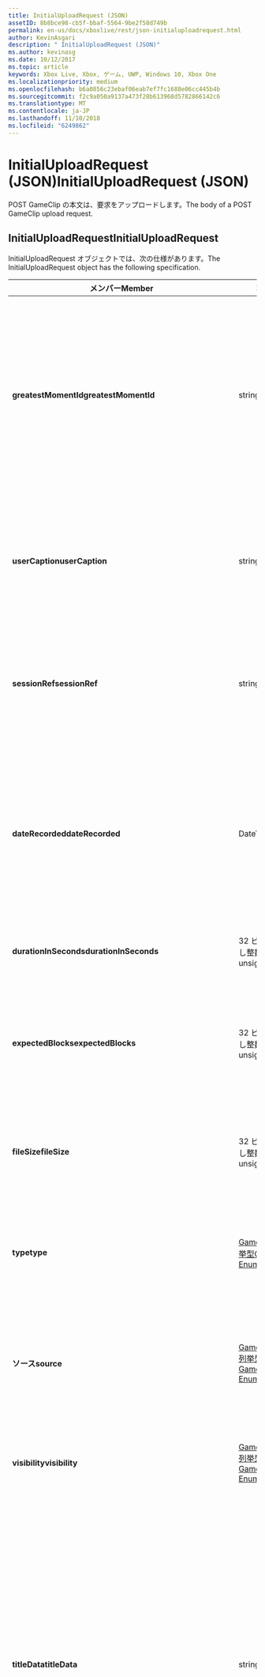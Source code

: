 ```yaml
---
title: InitialUploadRequest (JSON)
assetID: 8b8bce98-cb5f-bbaf-5564-9be2f58d749b
permalink: en-us/docs/xboxlive/rest/json-initialuploadrequest.html
author: KevinAsgari
description: " InitialUploadRequest (JSON)"
ms.author: kevinasg
ms.date: 10/12/2017
ms.topic: article
keywords: Xbox Live, Xbox, ゲーム, UWP, Windows 10, Xbox One
ms.localizationpriority: medium
ms.openlocfilehash: b6a0856c23ebaf06eab7ef7fc1688e06cc445b4b
ms.sourcegitcommit: f2c9a050a9137a473f28b613968d5782866142c6
ms.translationtype: MT
ms.contentlocale: ja-JP
ms.lasthandoff: 11/10/2018
ms.locfileid: "6249862"
---
```

# <a name="initialuploadrequest-json"></a><span data-ttu-id="a23bc-104">InitialUploadRequest (JSON)</span><span class="sxs-lookup"><span data-stu-id="a23bc-104">InitialUploadRequest (JSON)</span></span>
<span data-ttu-id="a23bc-105">POST GameClip の本文は、要求をアップロードします。</span><span class="sxs-lookup"><span data-stu-id="a23bc-105">The body of a POST GameClip upload request.</span></span> 
<a id="ID4EN"></a>

 
## <a name="initialuploadrequest"></a><span data-ttu-id="a23bc-106">InitialUploadRequest</span><span class="sxs-lookup"><span data-stu-id="a23bc-106">InitialUploadRequest</span></span>
 
<span data-ttu-id="a23bc-107">InitialUploadRequest オブジェクトでは、次の仕様があります。</span><span class="sxs-lookup"><span data-stu-id="a23bc-107">The InitialUploadRequest object has the following specification.</span></span>
 
| <span data-ttu-id="a23bc-108">メンバー</span><span class="sxs-lookup"><span data-stu-id="a23bc-108">Member</span></span>| <span data-ttu-id="a23bc-109">種類</span><span class="sxs-lookup"><span data-stu-id="a23bc-109">Type</span></span>| <span data-ttu-id="a23bc-110">説明</span><span class="sxs-lookup"><span data-stu-id="a23bc-110">Description</span></span>| 
| --- | --- | --- | 
| <b><span data-ttu-id="a23bc-111">greatestMomentId</span><span class="sxs-lookup"><span data-stu-id="a23bc-111">greatestMomentId</span></span></b>| <span data-ttu-id="a23bc-112">string</span><span class="sxs-lookup"><span data-stu-id="a23bc-112">string</span></span>| <span data-ttu-id="a23bc-113">クリップの名前として使用するテキストの文字列 ID。</span><span class="sxs-lookup"><span data-stu-id="a23bc-113">The string ID for the text to use as the name for the clip.</span></span> <span data-ttu-id="a23bc-114">これの管理し、タイトルの開発者によってタイトルの構成ファイルにローカライズされます。</span><span class="sxs-lookup"><span data-stu-id="a23bc-114">This is managed and localized in the config file for the title by the developer of the title.</span></span>| 
| <b><span data-ttu-id="a23bc-115">userCaption</span><span class="sxs-lookup"><span data-stu-id="a23bc-115">userCaption</span></span></b>| <span data-ttu-id="a23bc-116">string</span><span class="sxs-lookup"><span data-stu-id="a23bc-116">string</span></span>| <span data-ttu-id="a23bc-117">省略可能。</span><span class="sxs-lookup"><span data-stu-id="a23bc-117">Optional.</span></span> <span data-ttu-id="a23bc-118">ユーザー入力の代替名最大 250 文字の最大長のゲーム クリップされます。</span><span class="sxs-lookup"><span data-stu-id="a23bc-118">Alternate user-entered name for game clip up to a maximum length of 250 characters.</span></span>| 
| <b><span data-ttu-id="a23bc-119">sessionRef</span><span class="sxs-lookup"><span data-stu-id="a23bc-119">sessionRef</span></span></b>| <span data-ttu-id="a23bc-120">string</span><span class="sxs-lookup"><span data-stu-id="a23bc-120">string</span></span>| <span data-ttu-id="a23bc-121">省略可能。</span><span class="sxs-lookup"><span data-stu-id="a23bc-121">Optional.</span></span> <span data-ttu-id="a23bc-122">ゲーム セッションのレコーディングの完了を参照します。</span><span class="sxs-lookup"><span data-stu-id="a23bc-122">Game session reference during which the recording was done.</span></span>| 
| <b><span data-ttu-id="a23bc-123">dateRecorded</span><span class="sxs-lookup"><span data-stu-id="a23bc-123">dateRecorded</span></span></b>| <span data-ttu-id="a23bc-124">DateTime</span><span class="sxs-lookup"><span data-stu-id="a23bc-124">DateTime</span></span>| <span data-ttu-id="a23bc-125">UTC で、レコーディングを開始した時刻。</span><span class="sxs-lookup"><span data-stu-id="a23bc-125">The time the recording was started, in UTC.</span></span> <span data-ttu-id="a23bc-126">ISO 8601 文字列としてマーシャ リング (詳細については、<a href="http://www.w3.org/TR/NOTE-datetime">日付と時刻の形式</a>を参照) の書式を設定します。</span><span class="sxs-lookup"><span data-stu-id="a23bc-126">Marshalled as a string in ISO 8601 format (see <a href="http://www.w3.org/TR/NOTE-datetime">Date and Time Formats</a> for more information).</span></span>| 
| <b><span data-ttu-id="a23bc-127">durationInSeconds</span><span class="sxs-lookup"><span data-stu-id="a23bc-127">durationInSeconds</span></span></b>| <span data-ttu-id="a23bc-128">32 ビットの符号なし整数</span><span class="sxs-lookup"><span data-stu-id="a23bc-128">32-bit unsigned integer</span></span>| <span data-ttu-id="a23bc-129">秒単位でのクリップの長さ。</span><span class="sxs-lookup"><span data-stu-id="a23bc-129">The length of the clip in seconds.</span></span>| 
| <b><span data-ttu-id="a23bc-130">expectedBlocks</span><span class="sxs-lookup"><span data-stu-id="a23bc-130">expectedBlocks</span></span></b>| <span data-ttu-id="a23bc-131">32 ビットの符号なし整数</span><span class="sxs-lookup"><span data-stu-id="a23bc-131">32-bit unsigned integer</span></span>| <span data-ttu-id="a23bc-132">省略可能。</span><span class="sxs-lookup"><span data-stu-id="a23bc-132">Optional.</span></span> <span data-ttu-id="a23bc-133">ファイルを分類するブロックの数。</span><span class="sxs-lookup"><span data-stu-id="a23bc-133">Number of blocks into which file will be divided.</span></span> <span data-ttu-id="a23bc-134">省略ファイルは、1 つの要求で送信されます。</span><span class="sxs-lookup"><span data-stu-id="a23bc-134">Omit if file will be transmitted in a single request.</span></span>| 
| <b><span data-ttu-id="a23bc-135">fileSize</span><span class="sxs-lookup"><span data-stu-id="a23bc-135">fileSize</span></span></b>| <span data-ttu-id="a23bc-136">32 ビットの符号なし整数</span><span class="sxs-lookup"><span data-stu-id="a23bc-136">32-bit unsigned integer</span></span>| <span data-ttu-id="a23bc-137">ファイル サイズのアップロードされるビデオのバイト数。</span><span class="sxs-lookup"><span data-stu-id="a23bc-137">File size in bytes of the video that will be uploaded.</span></span>| 
| <b><span data-ttu-id="a23bc-138">type</span><span class="sxs-lookup"><span data-stu-id="a23bc-138">type</span></span></b>| [<span data-ttu-id="a23bc-139">GameClipType 列挙型</span><span class="sxs-lookup"><span data-stu-id="a23bc-139">GameClipType Enumeration</span></span>](../enums/gvr-enum-gamecliptypes.md)| <span data-ttu-id="a23bc-140">コンマ区切りで列挙型の文字列値としてマーシャ リング、クリップの種類です。</span><span class="sxs-lookup"><span data-stu-id="a23bc-140">The type of clip, marshaled as a string value of the enumeration that is comma-delimited.</span></span>| 
| <b><span data-ttu-id="a23bc-141">ソース</span><span class="sxs-lookup"><span data-stu-id="a23bc-141">source</span></span></b>| [<span data-ttu-id="a23bc-142">GameClipSource 列挙型</span><span class="sxs-lookup"><span data-stu-id="a23bc-142">GameClipSource Enumeration</span></span>](../enums/gvr-enum-gameclipsource.md)| <span data-ttu-id="a23bc-143">クリップの元の指定、列挙体の文字列値としてマーシャ リングします。</span><span class="sxs-lookup"><span data-stu-id="a23bc-143">Specifies how the clip was sourced, marshaled as a string value of the enumeration.</span></span>| 
| <b><span data-ttu-id="a23bc-144">visibility</span><span class="sxs-lookup"><span data-stu-id="a23bc-144">visibility</span></span></b>| [<span data-ttu-id="a23bc-145">GameClipVisibility 列挙型</span><span class="sxs-lookup"><span data-stu-id="a23bc-145">GameClipVisibility Enumeration</span></span>](../enums/gvr-enum-gameclipvisibility.md)| <span data-ttu-id="a23bc-146">システムでの公開後に、ゲーム クリップの可視性を指定します。</span><span class="sxs-lookup"><span data-stu-id="a23bc-146">Specifies the visibility of the game clip once it is published in the system.</span></span>| 
| <b><span data-ttu-id="a23bc-147">titleData</span><span class="sxs-lookup"><span data-stu-id="a23bc-147">titleData</span></span></b>| <span data-ttu-id="a23bc-148">string</span><span class="sxs-lookup"><span data-stu-id="a23bc-148">string</span></span>| <span data-ttu-id="a23bc-149">省略可能。</span><span class="sxs-lookup"><span data-stu-id="a23bc-149">Optional.</span></span> <span data-ttu-id="a23bc-150">このクリップに関連付けられているタイトル固有のプロパティのプロパティ バッグです。</span><span class="sxs-lookup"><span data-stu-id="a23bc-150">Property bag for title-specific properties associated with this clip.</span></span> <span data-ttu-id="a23bc-151">格納され、として返されるのです。</span><span class="sxs-lookup"><span data-stu-id="a23bc-151">Stored and returned as-is.</span></span> <span data-ttu-id="a23bc-152">タイトル デベロッパーは、クリップに関するメタデータを保持するため、このフィールドを使用できます。</span><span class="sxs-lookup"><span data-stu-id="a23bc-152">Title developers can use this field to persist their own metadata about a clip.</span></span>| 
| <b><span data-ttu-id="a23bc-153">titleData</span><span class="sxs-lookup"><span data-stu-id="a23bc-153">titleData</span></span></b>| <span data-ttu-id="a23bc-154">string</span><span class="sxs-lookup"><span data-stu-id="a23bc-154">string</span></span>| <span data-ttu-id="a23bc-155">省略可能。</span><span class="sxs-lookup"><span data-stu-id="a23bc-155">Optional.</span></span> <span data-ttu-id="a23bc-156">このクリップに関連付けられているコンソールに固有のプロパティのプロパティ バッグです。</span><span class="sxs-lookup"><span data-stu-id="a23bc-156">Property bag for console-specific properties associated with this clip.</span></span> <span data-ttu-id="a23bc-157">格納され、として返されるのです。</span><span class="sxs-lookup"><span data-stu-id="a23bc-157">Stored and returned as-is.</span></span> <span data-ttu-id="a23bc-158">本体のプラットフォームでは、クリップに関するメタデータを保持するため、このフィールドを使用できます。</span><span class="sxs-lookup"><span data-stu-id="a23bc-158">Console Platform can use this field to persist their own metadata about a clip.</span></span>| 
| <b><span data-ttu-id="a23bc-159">systemProperties</span><span class="sxs-lookup"><span data-stu-id="a23bc-159">systemProperties</span></span></b>| <span data-ttu-id="a23bc-160">string</span><span class="sxs-lookup"><span data-stu-id="a23bc-160">string</span></span>| <span data-ttu-id="a23bc-161">省略可能。</span><span class="sxs-lookup"><span data-stu-id="a23bc-161">Optional.</span></span> <span data-ttu-id="a23bc-162">このクリップに関連付けられているコンソールに固有のプロパティのプロパティ バッグです。</span><span class="sxs-lookup"><span data-stu-id="a23bc-162">Property bag for console-specific properties associated with this clip.</span></span> <span data-ttu-id="a23bc-163">格納され、として返されます。</span><span class="sxs-lookup"><span data-stu-id="a23bc-163">Stored and returned as is.</span></span> <span data-ttu-id="a23bc-164">本体のプラットフォームでは、クリップに関するメタデータを保持するため、このフィールドを使用できます。</span><span class="sxs-lookup"><span data-stu-id="a23bc-164">Console Platform can use this field to persist their own metadata about a clip.</span></span>| 
| <b><span data-ttu-id="a23bc-165">usersInSession</span><span class="sxs-lookup"><span data-stu-id="a23bc-165">usersInSession</span></span></b>| <span data-ttu-id="a23bc-166">文字列の配列</span><span class="sxs-lookup"><span data-stu-id="a23bc-166">array of string</span></span>| <span data-ttu-id="a23bc-167">省略可能。</span><span class="sxs-lookup"><span data-stu-id="a23bc-167">Optional.</span></span> <span data-ttu-id="a23bc-168">現在のセッションでユーザーの一覧。</span><span class="sxs-lookup"><span data-stu-id="a23bc-168">A list of the users in the current session.</span></span>| 
| <b><span data-ttu-id="a23bc-169">thumbnailSource</span><span class="sxs-lookup"><span data-stu-id="a23bc-169">thumbnailSource</span></span></b>| [<span data-ttu-id="a23bc-170">ThumbnailSource 列挙型</span><span class="sxs-lookup"><span data-stu-id="a23bc-170">ThumbnailSource Enumeration</span></span>](../enums/gvr-enum-thumbnailsource.md)| <span data-ttu-id="a23bc-171">省略可能。</span><span class="sxs-lookup"><span data-stu-id="a23bc-171">Optional.</span></span> <span data-ttu-id="a23bc-172">サムネイルのソース。</span><span class="sxs-lookup"><span data-stu-id="a23bc-172">The source of the thumbnail.</span></span>| 
| <b><span data-ttu-id="a23bc-173">thumbnailOffsetMillseconds</span><span class="sxs-lookup"><span data-stu-id="a23bc-173">thumbnailOffsetMillseconds</span></span></b>| <span data-ttu-id="a23bc-174">32 ビット符号付き整数</span><span class="sxs-lookup"><span data-stu-id="a23bc-174">32-bit signed integer</span></span>| <span data-ttu-id="a23bc-175">生成されたオフセットのサムネイルを (ミリ秒単位) のオフセットを指定します。</span><span class="sxs-lookup"><span data-stu-id="a23bc-175">Specifies the offset (in milliseconds) for offset generated thumbnails.</span></span> <span data-ttu-id="a23bc-176"><b>ThumbnailSource</b>をオフセットを設定するときに指定だけです。</span><span class="sxs-lookup"><span data-stu-id="a23bc-176">Only specified when <b>thumbnailSource</b> is set to Offset.</span></span>| 
| <b><span data-ttu-id="a23bc-177">savedByUser</span><span class="sxs-lookup"><span data-stu-id="a23bc-177">savedByUser</span></span></b>| <span data-ttu-id="a23bc-178">ブール値</span><span class="sxs-lookup"><span data-stu-id="a23bc-178">Boolean value</span></span>| <span data-ttu-id="a23bc-179">省略可能。</span><span class="sxs-lookup"><span data-stu-id="a23bc-179">Optional.</span></span> <span data-ttu-id="a23bc-180">FIFO 記憶域ではなく、ユーザーのクォータに保存するクリップを設定します。</span><span class="sxs-lookup"><span data-stu-id="a23bc-180">Sets the clip to be saved to the user's quota instead of FIFO storage.</span></span> <span data-ttu-id="a23bc-181">既定値は false。</span><span class="sxs-lookup"><span data-stu-id="a23bc-181">Defaults to false.</span></span>| 
  
<a id="ID4ERH"></a>

 
## <a name="sample-json-syntax"></a><span data-ttu-id="a23bc-182">JSON 構文の例</span><span class="sxs-lookup"><span data-stu-id="a23bc-182">Sample JSON syntax</span></span>
 

```json
{
   "greatestMomentId": "123abc",
   "userCaption": "OMG Look at this!",
   "sessionRef": "4587552a-a5ad-4c4c-a787-5bc5af70e4c9",
   "dateRecorded": "2012-12-23T11:08:08Z",
   "durationInSeconds": 27,
   "expectedBlocks": 7,
   "fileSize": 1234567,
   "type": "MagicMoment, Achievement",
   "source": "Console",
   "visibility": "Default",
   "titleData": "{ 'Boss': 'The Invincible' }",
   "systemProperties": "{ 'Id': '123456', 'Location': 'C:\\videos\\123456.mp4' }",
   "thumbnailSource": "Offset",
   "thumbnailOffsetMillseconds": 20000,
   "savedByUser": false
 }
    
```

  
<a id="ID4E1H"></a>

 
## <a name="see-also"></a><span data-ttu-id="a23bc-183">関連項目</span><span class="sxs-lookup"><span data-stu-id="a23bc-183">See also</span></span>
 
<a id="ID4E3H"></a>

 
##### <a name="parent"></a><span data-ttu-id="a23bc-184">Parent</span><span class="sxs-lookup"><span data-stu-id="a23bc-184">Parent</span></span> 

[<span data-ttu-id="a23bc-185">JavaScript Object Notation (JSON) オブジェクト リファレンス</span><span class="sxs-lookup"><span data-stu-id="a23bc-185">JavaScript Object Notation (JSON) Object Reference</span></span>](atoc-xboxlivews-reference-json.md)

   
